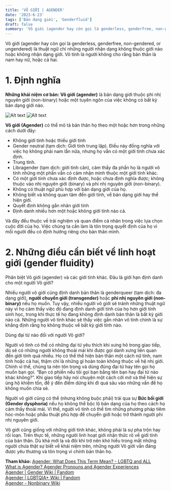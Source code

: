```yaml
---
title: 'VÔ GIỚI | AGENDER'
date: '2023-6-23'
tags: ['Bản dạng giới', 'Genderfluid']
draft: false
summary: 'Vô giới (agender hay còn gọi là genderless, genderfree, non-gendered, or ungendered) là thuật ngữ chỉ những người nhận dạng không thuộc giới nào hoặc không nhận dạng giới. Vô tính là người không cho rằng bản thân là nam hay nữ, hoặc cả hai.s'
---
```


Vô giới (agender hay còn gọi là genderless, genderfree, non-gendered, or ungendered) là thuật ngữ chỉ những người nhận dạng không thuộc giới nào hoặc không nhận dạng giới. Vô tính là người không cho rằng bản thân là nam hay nữ, hoặc cả hai.

# **1. Định nghĩa**

**Những khái niệm cơ bản:**
**Vô giới (agender)** là bản dạng giới thuộc phi nhị nguyên giới (non-binary) hoặc một tuyên ngôn của việc không có bất kỳ bản dạng giới nào.

![Alt text](/static/images/AGENDER/Agender_pride_flag.png 'Cờ tự hào phổ biến của agender')
![Alt text](/static/images/AGENDER/Agender_symbol.png 'Biểu tượng phổ biến của Vô giới')

**Vô giới (Agender)** có thể mô tả bản thân họ theo một hoặc hơn trong những cách dưới đây:

- Không giới tính hoặc thiếu giới tính
- Gender neutral (tạm dịch: Giới tính trung lập). Điều này đồng nghĩa với việc họ không phải nam lẫn nữa, nhưng họ vẫn có một giới tính chưa xác định.
- Trung tính.
- Libragender (tạm dịch: giới tính cân), cảm thấy đa phần họ là người vô tính những một phần vẫn có cảm nhận mình thuộc một giới tính khác.
- Có một giới tính chưa xác định được, hoặc chưa định nghĩa được; không thuộc vào nhị nguyên giới (binary) và phi nhị nguyên giới (non-binary).
- Không có thuật ngữ phù hợp với bản dạng giới của họ.
- Không biết và không quan tâm đến giới tính, về bản dạng giới hay thể hiện giới.
- Quyết định không gắn nhãn giới tính
- Định danh nhiều hơn một hoặc không giới tính nào cả.

Và đây đều thuộc về trải nghiệm và quan điểm cá nhân trong việc lựa chọn cuộc đời của họ. Việc chúng ta cần làm là tôn trọng quyết định của họ vì mỗi người đều có định hướng riêng cho bản thân mình.

# **2. Những điều cần biết về linh hoạt giới (gender fluidity)**

Phân biệt Vô giới (agender) và các giới tính khác. Đâu là giới hạn định danh cho một người Vô giới?

Nhiều người vô giới cũng định danh bản thân là genderqueer (tạm dịch: đa dạng giới), **người chuyển giới (transgender)** hoặc **phi nhị nguyên giới (non-binary)** nếu họ muốn. Tuy vậy, nhiều người vô giới sẽ tránh những thuật ngữ này vì họ cảm thấy việc đó đang định danh giới tính của họ hơn giới tính sinh học, trong khi thực tế họ đang không định danh bản thân là bất kỳ giới nào cả. Những người vô tính khác sẽ thấy việc gắn nhãn vô tính chính là sự khẳng định rằng họ không thuộc về bất kỳ giới tính nào.

Dùng đại từ nào đối với người Vô giới?

Người vô tính có thể có những đại từ yêu thích khi xưng hô trong giao tiếp, dù sẽ có những người không thoải mái khi được gọi danh xưng liên quan đến giới tính quá nhiều. Họ có thể thể hiện bản thân một cách nữ tính, nam tính hoặc cả hai, thậm chí là những gì hoàn toàn không thuộc về hệ nhị giới. Chính vì thế, chúng ta nên tôn trọng và dùng đúng đại từ hay tên gọi họ muốn bạn gọi. “Bạn có phiền nếu tôi gọi bạn bằng tên bạn hay đại từ nào khác không?”. Khi giao tiếp hãy nói chuyện một cách cởi mở và thể hiện sự ủng hộ khiêm tốn, để ý đến điểm dừng khi đi quá sâu vào những vấn đề họ không muốn chia sẻ.

Người vô giới cũng có thể (nhưng không buộc phải) trải qua sự **Bức bối giới (Gender dysphoria)** nếu họ không thể bộc lộ bản dạng của họ theo cách họ cảm thấy thoải mái. Vì thế, người vô tính có thể tìm những phương pháp tiêm hóc-môn hoặc phẫu thuật phù hợp để chuyển giới hoặc trở thành người phi nhị nguyên giới.

Vô giới cũng giống với những giới tính khác, không phải là sự pha trộn hay rối loạn. Trên thực tế, những người linh hoạt giới nhận thức rõ về giới tính của bản thân. Dù khá mới lạ và đôi khi trở nên khó hiểu trong mắt những người chưa thật sự biết về khái niệm trên, những người Vô giới vẫn đáng được yêu thương và tôn trọng vì chính bản thân họ.

**Tham khảo:**
[Agender: What Does This Term Mean? - LGBTQ and ALL](https://www.lgbtqandall.com/agender-what-does-this-term-mean/)\
[What is Agender? Agender Pronouns and Agender Experiences](gendergp.com)\
[Agender | Gender Wiki | Fandom](https://gender.fandom.com/wiki/Agender)\
[Agender | LGBTQIA+ Wiki | Fandom](https://lgbtqia.fandom.com/wiki/Agender#Gendervoid)\
[Agender - Nonbinary Wiki](miraheze.org)
